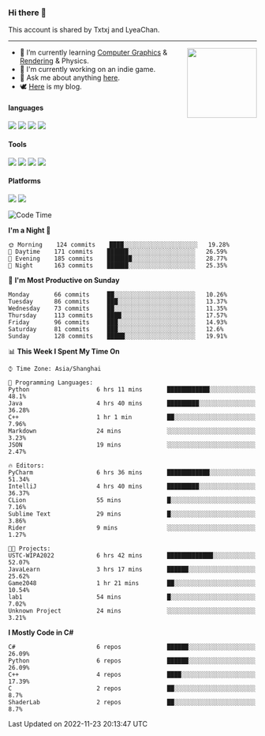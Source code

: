 ### Hi there 👋

This account is shared by Txtxj and LyeaChan.

---

<img align="right" height="141" src="https://github-readme-stats.vercel.app/api?username=txtxj&theme=tokyonight&show_icons=true&count_private=true">

- 🌱 I’m currently learning [Computer Graphics](https://github.com/txtxj/GAMES101) & [Rendering](https://github.com/txtxj/GAMES202) & Physics.
- 🐶 I'm currently working on an indie game.
- 💬 Ask me about anything [here](https://github.com/txtxj/txtxj/issues).
- 🕊️ [Here](https://txtxj.top) is my blog.

#### languages

![](https://img.shields.io/badge/C++-00599C?logo=cplusplus&logoColor=fff)
![](https://img.shields.io/badge/Python-3e74a2?logo=python&logoColor=fff)
![](https://img.shields.io/badge/C%23-239120?logo=csharp&logoColor=fff)
![](https://img.shields.io/badge/C-A8B9CC?logo=c&logoColor=555)


#### Tools

![](https://img.shields.io/badge/JetBrains-000000?logo=jetbrains&logoColor=fff)
![](https://img.shields.io/badge/Unity-FFFFFF?logo=unity&logoColor=000)
![](https://img.shields.io/badge/SublimeText_3-FF9800?logo=sublimetext&logoColor=fff)
![](https://img.shields.io/badge/Blender-F5792A?logo=blender&logoColor=fff)


#### Platforms

![](https://img.shields.io/badge/Windows_10-0078D6?logo=windows&logoColor=fff)
![](https://img.shields.io/badge/Ubuntu_20.04-E95420?logo=ubuntu&logoColor=fff)


<!--START_SECTION:waka-->
![Code Time](http://img.shields.io/badge/Code%20Time-519%20hrs%203%20mins-blue)

**I'm a Night 🦉** 

```text
🌞 Morning    124 commits    ████░░░░░░░░░░░░░░░░░░░░░   19.28% 
🌆 Daytime    171 commits    ██████░░░░░░░░░░░░░░░░░░░   26.59% 
🌃 Evening    185 commits    ███████░░░░░░░░░░░░░░░░░░   28.77% 
🌙 Night      163 commits    ██████░░░░░░░░░░░░░░░░░░░   25.35%

```
📅 **I'm Most Productive on Sunday** 

```text
Monday       66 commits     ██░░░░░░░░░░░░░░░░░░░░░░░   10.26% 
Tuesday      86 commits     ███░░░░░░░░░░░░░░░░░░░░░░   13.37% 
Wednesday    73 commits     ██░░░░░░░░░░░░░░░░░░░░░░░   11.35% 
Thursday     113 commits    ████░░░░░░░░░░░░░░░░░░░░░   17.57% 
Friday       96 commits     ███░░░░░░░░░░░░░░░░░░░░░░   14.93% 
Saturday     81 commits     ███░░░░░░░░░░░░░░░░░░░░░░   12.6% 
Sunday       128 commits    █████░░░░░░░░░░░░░░░░░░░░   19.91%

```


📊 **This Week I Spent My Time On** 

```text
⌚︎ Time Zone: Asia/Shanghai

💬 Programming Languages: 
Python                   6 hrs 11 mins       ████████████░░░░░░░░░░░░░   48.1% 
Java                     4 hrs 40 mins       █████████░░░░░░░░░░░░░░░░   36.28% 
C++                      1 hr 1 min          ██░░░░░░░░░░░░░░░░░░░░░░░   7.96% 
Markdown                 24 mins             ░░░░░░░░░░░░░░░░░░░░░░░░░   3.23% 
JSON                     19 mins             ░░░░░░░░░░░░░░░░░░░░░░░░░   2.47%

🔥 Editors: 
PyCharm                  6 hrs 36 mins       ████████████░░░░░░░░░░░░░   51.34% 
IntelliJ                 4 hrs 40 mins       █████████░░░░░░░░░░░░░░░░   36.37% 
CLion                    55 mins             █░░░░░░░░░░░░░░░░░░░░░░░░   7.16% 
Sublime Text             29 mins             █░░░░░░░░░░░░░░░░░░░░░░░░   3.86% 
Rider                    9 mins              ░░░░░░░░░░░░░░░░░░░░░░░░░   1.27%

🐱‍💻 Projects: 
USTC-WIPA2022            6 hrs 42 mins       █████████████░░░░░░░░░░░░   52.07% 
JavaLearn                3 hrs 17 mins       ██████░░░░░░░░░░░░░░░░░░░   25.62% 
Game2048                 1 hr 21 mins        ██░░░░░░░░░░░░░░░░░░░░░░░   10.54% 
lab1                     54 mins             █░░░░░░░░░░░░░░░░░░░░░░░░   7.02% 
Unknown Project          24 mins             ░░░░░░░░░░░░░░░░░░░░░░░░░   3.21%

```

**I Mostly Code in C#** 

```text
C#                       6 repos             ██████░░░░░░░░░░░░░░░░░░░   26.09% 
Python                   6 repos             ██████░░░░░░░░░░░░░░░░░░░   26.09% 
C++                      4 repos             ████░░░░░░░░░░░░░░░░░░░░░   17.39% 
C                        2 repos             ██░░░░░░░░░░░░░░░░░░░░░░░   8.7% 
ShaderLab                2 repos             ██░░░░░░░░░░░░░░░░░░░░░░░   8.7%

```



 Last Updated on 2022-11-23 20:13:47 UTC
<!--END_SECTION:waka-->
